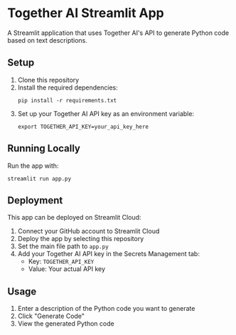 # Together AI Streamlit App

A Streamlit application that uses Together AI's API to generate Python code based on text descriptions.

## Setup

1. Clone this repository
2. Install the required dependencies:
   ```
   pip install -r requirements.txt
   ```
3. Set up your Together AI API key as an environment variable:
   ```
   export TOGETHER_API_KEY=your_api_key_here
   ```

## Running Locally

Run the app with:
```
streamlit run app.py
```

## Deployment

This app can be deployed on Streamlit Cloud:

1. Connect your GitHub account to Streamlit Cloud
2. Deploy the app by selecting this repository
3. Set the main file path to `app.py`
4. Add your Together AI API key in the Secrets Management tab:
   - Key: `TOGETHER_API_KEY`
   - Value: Your actual API key

## Usage

1. Enter a description of the Python code you want to generate
2. Click "Generate Code"
3. View the generated Python code 